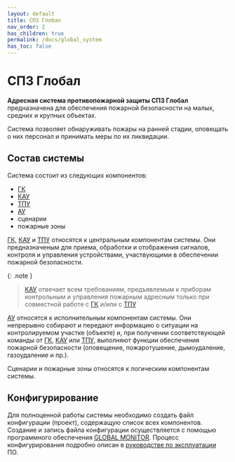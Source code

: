 ```yaml
---
layout: default
title: СПЗ Глобал
nav_order: 2
has_children: true
permalink: /docs/global_system
has_toc: false
---
```


# СПЗ Глобал
**Адресная система противопожарной защиты СПЗ Глобал** предназначена для обеспечения пожарной безопасности на малых, средних и крупных объектах. 

Система позволяет обнаруживать пожары на ранней стадии, оповещать о них персонал и принимать меры по их ликвидации.

## Состав системы
Система состоит из следующих компонентов:
- [ГК]
- [КАУ]
- [ТПУ]
- [АУ]
- сценарии
- пожарные зоны

[ГК], [КАУ] и [ТПУ] относятся к центральным компонентам системы. Они предназначеным для приема, обработки и отображения сигналов, контроля и управления устройствами, участвующими в обеспечении пожарной безопасности.

{: .note }
> [КАУ] отвечает всем требованиям, предъявлемым к приборам контрольным и управления пожарным адресным только при совместной работе с [ГК] и/или с [ТПУ]

[АУ] относятся к исполнительным компонентам системы. Они непрерывно собирают и передают информацию о ситуации на контролируемом участке (объекте) и, при получении соответствующей команды от [ГК], [КАУ] или [ТПУ], выполняют функции обеспечения пожарной безопасности (оповещение, пожаротушение, дымоудаление, газоудаление и пр.).

Сценарии и пожарные зоны относятся к логическим компонентам системы.

## Конфигурирование
Для полноценной работы системы необходимо создать файл конфигурации (проект), содержащую список всех компонентов. Создание и запись файла конфигурации осуществляется с помощью программного обеспечения <a href="https://products.rubezh.ru/products/po_global_monitor-3356/" target="_blank">GLOBAL MONITOR</a>. Процесс конфигурирования подробно описан в <a href="https://products.rubezh.ru/download/file/18ac995b-e2c1-11ee-95eb-d4f5ef944508/" target="_blank">руководстве по эксплуатации</a> ПО.

[ГК]: /gk_manual/docs/gk#гк
[КАУ]: /gk_manual/docs/kau#кау
[ТПУ]: /gk_manual/docs/tpu#тпу
[АУ]: /gk_manual/docs/address_devices#адресные-устройства
